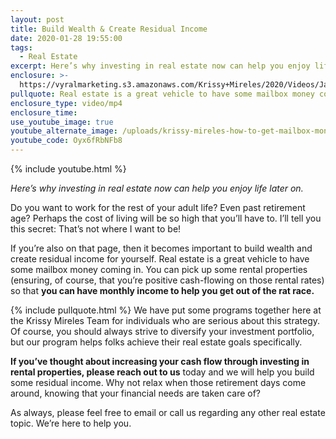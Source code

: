 ```yaml
---
layout: post
title: Build Wealth & Create Residual Income
date: 2020-01-28 19:55:00
tags:
  - Real Estate
excerpt: Here’s why investing in real estate now can help you enjoy life later on.
enclosure: >-
  https://vyralmarketing.s3.amazonaws.com/Krissy+Mireles/2020/Videos/January/Build+Wealth+%26+Create+Residual+Income.mp4
pullquote: Real estate is a great vehicle to have some mailbox money coming in.
enclosure_type: video/mp4
enclosure_time:
use_youtube_image: true
youtube_alternate_image: /uploads/krissy-mireles-how-to-get-mailbox-money-for-retirement-youtube.jpg
youtube_code: Oyx6fRbNFb8
---
```


{% include youtube.html %}

*Here’s why investing in real estate now can help you enjoy life later on.*

Do you want to work for the rest of your adult life? Even past retirement age? Perhaps the cost of living will be so high that you’ll have to. I’ll tell you this secret: That’s not where I want to be\!&nbsp;

If you’re also on that page, then it becomes important to build wealth and create residual income for yourself. Real estate is a great vehicle to have some mailbox money coming in. You can pick up some rental properties (ensuring, of course, that you’re positive cash-flowing on those rental rates) so that **you can have monthly income to help you get out of the rat race.**&nbsp;

{% include pullquote.html %} We have put some programs together here at the Krissy Mireles Team for individuals who are serious about this strategy. Of course, you should always strive to diversify your investment portfolio, but our program helps folks achieve their real estate goals specifically.&nbsp;

**If you’ve thought about increasing your cash flow through investing in rental properties, please reach out to us** today and we will help you build some residual income. Why not relax when those retirement days come around, knowing that your financial needs are taken care of?

As always, please feel free to email or call us regarding any other real estate topic. We’re here to help you.&nbsp;<br>&nbsp;